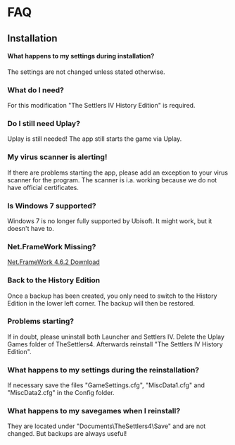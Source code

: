 # FAQ
## Installation

#### What happens to my settings during installation? 
The settings are not changed unless stated otherwise.

### What do I need?
For this modification "The Settlers IV History Edition" is required.

### Do I still need Uplay?
Uplay is still needed! The app still starts the game via Uplay. 

### My virus scanner is alerting!
If there are problems starting the app, please add an exception to your virus scanner for the program. The scanner is i.a. working because we do not have official certificates.

### Is Windows 7 supported?
Windows 7 is no longer fully supported by Ubisoft. It might work, but it doesn't have to.

### Net.FrameWork Missing?
[Net.FrameWork 4.6.2 Download](https://www.microsoft.com/de-de/download/details.aspx?id=53344)

### Back to the History Edition
Once a backup has been created, you only need to switch to the History Edition in the lower left corner. The backup will then be restored.

### Problems starting?
If in doubt, please uninstall both Launcher and Settlers IV. Delete the Uplay Games folder of TheSettlers4.
Afterwards reinstall "The Settlers IV History Edition". 

### What happens to my settings during the reinstallation? 
If necessary save the files "GameSettings.cfg", "MiscData1.cfg" and "MiscData2.cfg" in the Config folder.

### What happens to my savegames when I reinstall? 
They are located under "Documents\TheSettlers4\Save" and are not changed. But backups are always useful!
